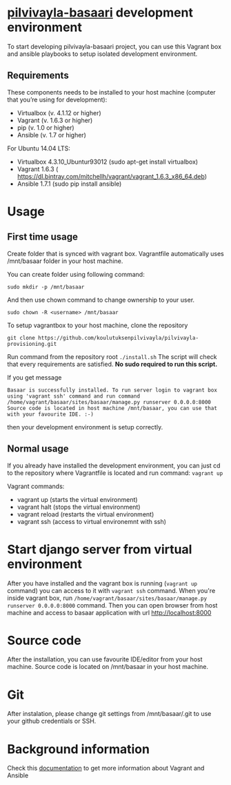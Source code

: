 # [pilvivayla-basaari](https://github.com/koulutuksenpilvivayla/pilvivayla-basaari) development environment

To start developing pilvivayla-basaari project, you can use this Vagrant box and ansible playbooks to setup isolated development environment.

## Requirements

These components needs to be installed to your host machine (computer that you’re using for development):

* Virtualbox (v. 4.1.12 or higher)
* Vagrant (v. 1.6.3 or higher)
* pip (v. 1.0 or higher)
* Ansible (v. 1.7 or higher)

For Ubuntu 14.04 LTS:
* Virtualbox 4.3.10_Ubuntur93012 (sudo apt-get install virtualbox)
* Vagrant 1.6.3 ( https://dl.bintray.com/mitchellh/vagrant/vagrant_1.6.3_x86_64.deb)
* Ansible 1.7.1 (sudo pip install ansible)

# Usage

## First time usage

Create folder that is synced with vagrant box. Vagrantfile automatically uses /mnt/basaar folder in your host machine.

You can create folder using following command:

`sudo mkdir -p /mnt/basaar`

And then use chown command to change ownership to your user.

`sudo chown -R <username> /mnt/basaar`

To setup vagrantbox to your host machine, clone the repository

`git clone https://github.com/koulutuksenpilvivayla/pilvivayla-provisioning.git`

Run command from the repository root `./install.sh`
The script will check that every requirements are satisfied.
__No sudo required to run this script.__

If you get message

`Basaar is successfully installed. To run server login to
vagrant box using 'vagrant ssh' command and run command
/home/vagrant/basaar/sites/basaar/manage.py runserver 0.0.0.0:8000
Source code is located in host machine /mnt/basaar, you can use that
with your favourite IDE. :-)`

then your development environment is setup correctly.

## Normal usage

If you already have installed the development environment, you can just cd to the repository where Vagrantfile is located and run command: `vagrant up`

Vagrant commands:
* vagrant up (starts the virtual environment)
* vagrant halt (stops the virtual environment)
* vagrant reload (restarts the virtual environment)
* vagrant ssh (access to virtual environemnt with ssh)

# Start django server from virtual environment

After you have installed and the vagrant box is running (`vagrant up` command) you can access to it with `vagrant ssh` command. When you're inside vagrant box, run `/home/vagrant/basaar/sites/basaar/manage.py runserver 0.0.0.0:8000` command. Then you can open browser from host machine and access to basaar application with url [http://localhost:8000](http://localhost:8000)

# Source code

After the installation, you can use favourite IDE/editor from your host machine. Source code is located on /mnt/basaar in your host machine.

# Git

After instalation, please change git settings from /mnt/basaar/.git to use your github credentials or SSH.

# Background information

Check this [documentation](https://github.com/koulutuksenpilvivayla/pilvivayla-development/wiki/Getting-started) to get more information about Vagrant and Ansible


 

